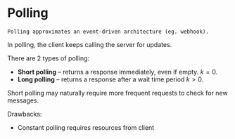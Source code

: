 # Polling

~~~admonish tip title="Perspective"
Polling approximates an event-driven architecture (eg. webhook).
~~~

In polling, the client keeps calling the server for updates.

There are 2 types of polling:

- **Short polling** – returns a response immediately, even if empty. $k = 0$.
- **Long polling** – returns a response after a wait time period $k > 0$.

Short polling may naturally require more frequent requests to check for new messages.

Drawbacks:
* Constant polling requires resources from client
